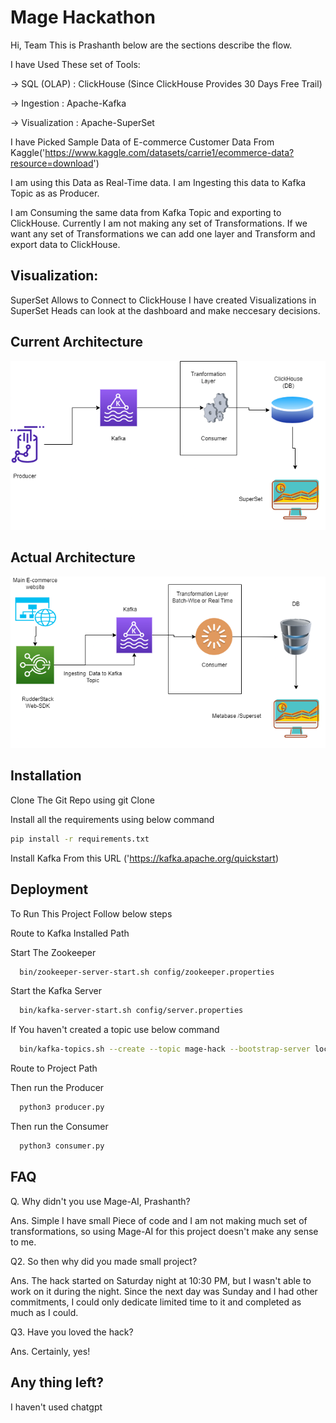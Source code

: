 
# Mage Hackathon

Hi, Team This is Prashanth below are the sections describe the flow.

I have Used These set of Tools:

 -> SQL (OLAP) : ClickHouse (Since ClickHouse Provides 30 Days Free Trail)

 -> Ingestion : Apache-Kafka

 -> Visualization : Apache-SuperSet

I have Picked Sample Data of E-commerce Customer Data From Kaggle('https://www.kaggle.com/datasets/carrie1/ecommerce-data?resource=download')

I am using this Data as Real-Time data. I am Ingesting this data to Kafka Topic as as Producer.

I am Consuming the same data from Kafka Topic and exporting to ClickHouse. Currently I am not making any set of Transformations. If we want any set of Transformations we can add one layer and Transform and export data to ClickHouse.

## Visualization:

SuperSet Allows to Connect to ClickHouse I have created Visualizations in SuperSet Heads can look at the dashboard and make neccesary decisions.



## Current Architecture

![](https://github.com/Iamprashanth-1/hack/blob/main/images/arch.png)

## Actual Architecture

![](https://github.com/Iamprashanth-1/hack/blob/main/images/real-arch.png)



## Installation

Clone The Git Repo using git Clone

Install all the requirements using below command

```bash
pip install -r requirements.txt
```
Install Kafka From this URL ('https://kafka.apache.org/quickstart)


## Deployment

To Run This Project Follow below steps

Route to Kafka Installed Path

Start The Zookeeper
```bash
  bin/zookeeper-server-start.sh config/zookeeper.properties 
```

Start the Kafka Server
```bash
  bin/kafka-server-start.sh config/server.properties 
```

If You haven't created a topic use below command
```bash
  bin/kafka-topics.sh --create --topic mage-hack --bootstrap-server localhost:9092 --replication-factor 1 --partitions 1

```

Route to Project Path

Then run the Producer
```bash
  python3 producer.py
```

Then run the Consumer
```bash
  python3 consumer.py
```


## FAQ

Q. Why didn't you use Mage-AI, Prashanth?

Ans. Simple I have small Piece of code and I am not making much set of transformations, so using Mage-AI for this project doesn't make any sense to me.

Q2. So then why did you made small project?

Ans. The hack started on Saturday night at 10:30 PM, but I wasn't able to work on it during the night. Since the next day was Sunday and I had other commitments, I could only dedicate limited time to it and completed as much as I could.

Q3. Have you loved the hack?

Ans. Certainly, yes!


## Any thing left?

I haven't used chatgpt